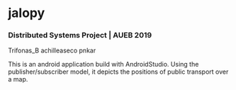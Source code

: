 # jalopy

### Distributed Systems Project | AUEB 2019

Trifonas_B
achilleaseco
pnkar


This is an android application build with AndroidStudio. Using the publisher/subscriber model, it depicts the positions of public transport over a map.
